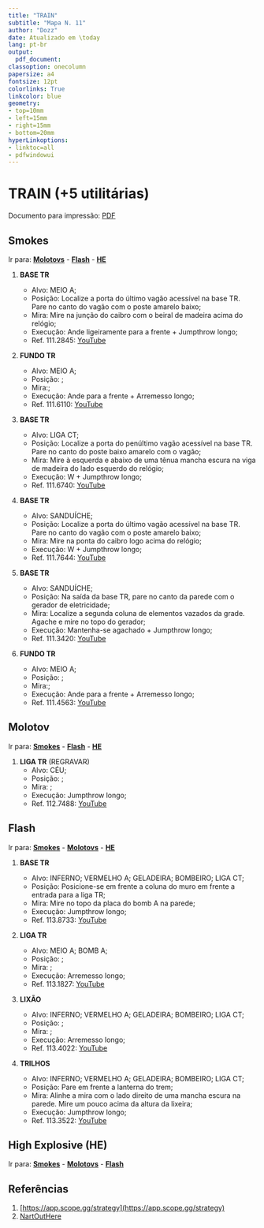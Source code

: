 ```yaml
---
title: "TRAIN"
subtitle: "Mapa N. 11"
author: "Dozz"
date: Atualizado em \today
lang: pt-br
output:
  pdf_document:
classoption: onecolumn
papersize: a4
fontsize: 12pt
colorlinks: True
linkcolor: blue
geometry:
- top=10mm
- left=15mm
- right=15mm
- bottom=20mm
hyperLinkoptions:
- linktoc=all
- pdfwindowui
---
```


# TRAIN (+5 utilitárias)

Documento para impressão: [PDF](link)

## Smokes

Ir para: [**Molotovs**](#molotov) - [**Flash**](#flash) - [**HE**](#high-explosive-he)

1. **BASE TR**
   - Alvo: MEIO A;
   - Posição: Localize a porta do último vagão acessível na base TR. Pare no canto do vagão com o poste amarelo baixo;
   - Mira: Mire na junção do caibro com o beiral de madeira acima do relógio;
   - Execução: Ande ligeiramente para a frente + Jumpthrow longo;
   - Ref. 111.2845: [YouTube](https://youtu.be/lD1dMMfvmSU)

1. **FUNDO TR**
   - Alvo: MEIO A;
   - Posição: ;
   - Mira:;
   - Execução: Ande para a frente + Arremesso longo;
   - Ref. 111.6110: [YouTube](link)

1. **BASE TR**
   - Alvo: LIGA CT;
   - Posição: Localize a porta do penúltimo vagão acessível na base TR. Pare no canto do poste baixo amarelo com o vagão;
   - Mira: Mire à esquerda e abaixo de uma tênua mancha escura na viga de madeira do lado esquerdo do relógio;
   - Execução: W + Jumpthrow longo;
   - Ref. 111.6740: [YouTube](https://youtu.be/arXHI3eZJAg)

1. **BASE TR**
   - Alvo: SANDUÍCHE;
   - Posição: Localize a porta do último vagão acessível na base TR. Pare no canto do vagão com o poste amarelo baixo;
   - Mira: Mire na ponta do caibro logo acima do relógio;
   - Execução: W + Jumpthrow longo;
   - Ref. 111.7644: [YouTube](https://youtu.be/S2FoMvCj2OY)

1. **BASE TR**
   - Alvo: SANDUÍCHE;
   - Posição: Na saída da base TR, pare no canto da parede com o gerador de eletricidade;
   - Mira: Localize a segunda coluna de elementos vazados da grade. Agache e mire no topo do gerador;
   - Execução: Mantenha-se agachado + Jumpthrow longo;
   - Ref. 111.3420: [YouTube](https://youtu.be/dJq_vMEgShc)

1. **FUNDO TR**
   - Alvo: MEIO A;
   - Posição: ;
   - Mira:;
   - Execução: Ande para a frente + Arremesso longo;
   - Ref. 111.4563: [YouTube](link)

## Molotov

Ir para: [**Smokes**](#smokes) - [**Flash**](#flash) - [**HE**](#high-explosive-he)

1. **LIGA TR** (REGRAVAR)
   - Alvo: CÉU;
   - Posição: ;
   - Mira: ;
   - Execução: Jumpthrow longo;
   - Ref. 112.7488: [YouTube](link)

## Flash

Ir para: [**Smokes**](#smokes) - [**Molotovs**](#molotov) - [**HE**](#high-explosive-he)

1. **BASE TR**
   - Alvo: INFERNO; VERMELHO A; GELADEIRA; BOMBEIRO; LIGA CT;
   - Posição: Posicione-se em frente a coluna do muro em frente a entrada para a liga TR;
   - Mira: Mire no topo da placa do bomb A na parede;
   - Execução: Jumpthrow longo;
   - Ref. 113.8733: [YouTube](https://youtu.be/Dh-MJdNsaE4)

1. **LIGA TR**
   - Alvo: MEIO A; BOMB A;
   - Posição: ;
   - Mira: ;
   - Execução: Arremesso longo;
   - Ref. 113.1827: [YouTube](link)

1. **LIXÃO**
   - Alvo: INFERNO; VERMELHO A; GELADEIRA; BOMBEIRO; LIGA CT;
   - Posição: ;
   - Mira: ;
   - Execução: Arremesso longo;
   - Ref. 113.4022: [YouTube](link)

1. **TRILHOS**
   - Alvo: INFERNO; VERMELHO A; GELADEIRA; BOMBEIRO; LIGA CT;
   - Posição: Pare em frente a lanterna do trem;
   - Mira: Alinhe a mira com o lado direito de uma mancha escura na parede. Mire um pouco acima da altura da lixeira;
   - Execução: Jumpthrow longo;
   - Ref. 113.3522: [YouTube](https://youtu.be/o2tp_WvAO_A)

## High Explosive (HE)

Ir para: [**Smokes**](#smokes) - [**Molotovs**](#molotov) - [**Flash**](#flash)

## Referências

1. [https://app.scope.gg/strategy](https://app.scope.gg/strategy)
1. [NartOutHere](https://www.youtube.com/@nartouthere)
